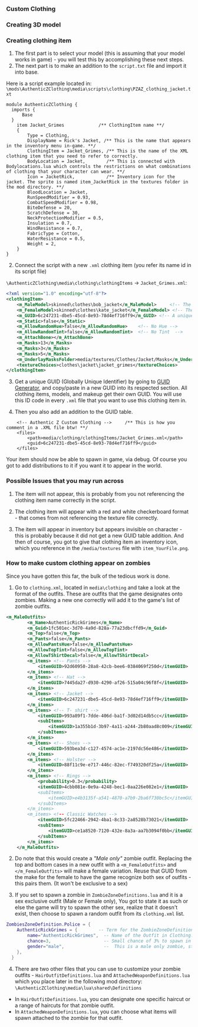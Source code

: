 ### Custom Clothing

### Creating 3D model
[//]: # "NEED HELP ON THIS ONE"

### Creating clothing item

1. The first part is to select your model (this is assuming that your model works in game) - you will test this by accomplishing these next steps.
2. The next part is to make an addition to the `script.txt` file and import it into base. 

Here is a script example located in:
`\mods\AuthenticZClothing\media\scripts\clothing\PZAZ_clothing_jacket.txt`

```
module AuthenticZClothing {
  imports {
      Base
  }
    item Jacket_Grimes             /** ClothingItem name **/
    {
        Type = Clothing,
        DisplayName = Rick's Jacket, /** This is the name that appears in the inventory menu in-game. **/
        ClothingItem = Jacket_Grimes, /** This is the name of the XML clothing item that you need to refer to correctly. 
        BodyLocation = Jacket,        /** This is connected with Bodylocations.lua which controls the restrictions on what combinations of clothing that your character can wear. **/
        Icon = JacketRick,            /** Inventory icon for the jacket. The sprite is named item_JacketRick in the textures folder in the mod directory. **/
        BloodLocation = Jacket,
        RunSpeedModifier = 0.93,
        CombatSpeedModifier = 0.98,
        BiteDefense = 20,
        ScratchDefense = 30,
        NeckProtectionModifier = 0.5,
        Insulation = 0.7,
        WindResistance = 0.7,
        FabricType = Cotton,
        WaterResistance = 0.5,
        Weight = 2,
    }
}    
```

2. Connect the script with a new `.xml` clothing item (you refer its name id in its script file)

`\AuthenticZClothing\media\clothing\clothingItems` -> `Jacket_Grimes.xml`: 

```xml
<?xml version="1.0" encoding="utf-8"?>
<clothingItem>
	<m_MaleModel>skinned\clothes\bob_jacket</m_MaleModel>     <!-- The 3d models with animations -->
	<m_FemaleModel>skinned\clothes\kate_jacket</m_FemaleModel> <!-- The 3d models with animations -->
	<m_GUID>6c247231-dbe5-45cd-8e93-78d4ef716ff9</m_GUID> <!-- A unique GUID for the clothingitem. See Step 3. -->
	<m_Static>false</m_Static>
	<m_AllowRandomHue>false</m_AllowRandomHue>    <!-- No Hue -->
	<m_AllowRandomTint>false</m_AllowRandomTint>  <!-- No Tint  -->
	<m_AttachBone></m_AttachBone>
	<m_Masks>13</m_Masks>
	<m_Masks>3</m_Masks>
	<m_Masks>5</m_Masks>
	<m_UnderlayMasksFolder>media/textures/Clothes/Jacket/Masks</m_UnderlayMasksFolder>   <!-- Masks that the clothingitem uses -->
	<textureChoices>clothes\jacket\jacket_grimes</textureChoices>                        <!-- The texture that the model uses -->
</clothingItem>
```
3. Get a unique GUID (Globally Unique Identifier) by going to [GUID Generator](https://www.guidgenerator.com/online-guid-generator.aspx), and copy/paste in a new GUID into its respected section. All clothing items, models, and makeup get their own GUID. You will use this ID code in every `.xml` file that you want to use this clothing item in.

4. Then you also add an addition to the GUID table.
```(Authentic Z + Custom Zombies\media -> fileGuidTable.xml)
	<!-- Authentic Z Custom Clothing -->     /** This is how you comment in a .XML file btw! **/
	<files>
		<path>media/clothing/clothingItems/Jacket_Grimes.xml</path>
		<guid>6c247231-dbe5-45cd-8e93-78d4ef716ff9</guid>
	</files>
```
Your item should now be able to spawn in game, via debug. 
Of course you got to add distributions to it if you want it to appear in the world.

### Possible Issues that you may run across

1. The item will not appear, this is probably from you not referencing the clothing item name correctly in the script. 

2. The clothing item will appear with a red and white checkerboard format - that comes from not referencing the texture file correctly.

3. The item will appear in inventory but appears invisible on character - this is probably because it did not get a new GUID table addition. And then of course, you got to give that clothing item an inventory icon, which you reference in the `/media/textures` file with `item_YourFile.png`.


[//]: # "Extra"
### How to make custom clothing appear on zombies

Since you have gotten this far, the bulk of the tedious work is done. 

1. Go to `clothing.xml`, located in `media\clothing` and take a look at the format of the outfits. These are outfits that the game designates onto zombies. Making a new one correctly will add it to the game's list of zombie outfits. 
```xml
<m_MaleOutfits>
		<m_Name>AuthenticRickGrimes</m_Name>                                <!-- The Name of the zombie outfit, it will appear like this in the debug list of Zombie manager -->
		<m_Guid>1fc501ec-3d70-4a9d-828a-77a23dbcffd9</m_Guid>               <!-- The outfit needs a new GUID. Get a new GUID. -->
		<m_Top>false</m_Top>
		<m_Pants>false</m_Pants>
		<m_AllowPantsHue>false</m_AllowPantsHue>                            <!-- No pants hue change to the textures -->
		<m_AllowTopTint>false</m_AllowTopTint>                              <!-- No top tint to the textures -->
		<m_AllowTShirtDecal>false</m_AllowTShirtDecal>                      <!-- No decal allowed on shirt -->
		<m_items> <!-- Pants -->                                          <!-- This is how you comment in a .XML file btw! -->
			<itemGUID>92d60950-28a8-42cb-bee6-0384069f250d</itemGUID>
		</m_items>
		<m_items> <!-- Hat -->
			<itemGUID>7445da27-d930-4290-af26-515a04c96f8f</itemGUID>
		</m_items>
		<m_items> <!-- Jacket -->                                      <!-- What we made above, we put here, only put the GUID refering to it -->
			<itemGUID>6c247231-dbe5-45cd-8e93-78d4ef716ff9</itemGUID>        
		</m_items>
		<m_items> <!-- T- shirt -->
			<itemGUID>993a89f1-7dde-406d-ba1f-3d02d14db5cc</itemGUID>       <!-- a 50/50 chance of it choosing between these two T-shirt clothing items -->
			<subItems>
				<itemGUID>1a355b1d-3b97-4a11-a244-2b80aad8c009</itemGUID>
			</subItems>
		</m_items>
		<m_items> <!-- Shoes -->
			<itemGUID>593bea3d-c127-4574-ac1e-2197dc56e486</itemGUID>
		</m_items>
		<m_items> <!-- Holster -->                                        <!-- Pistols do not spawn in here yet, you set that in "AttachedWeaponDefinitions.lua" -->
			<itemGUID>88f11c9e-e717-446c-82ec-f749320df25a</itemGUID>
		</m_items>
		<m_items> <!-- Rings -->
			<probability>0.3</probability>                                  <!-- When probability is thrown in, it gives it a chance of it not spawning at all. Here its a .3 of any -->
			<itemGUID>4cbb081e-0e9a-4248-bec1-0aa226e082e1</itemGUID>       <!-- Piece of jewelry to spawn. **/
			<subItems>
				<itemGUID>e4b3135f-a541-4870-a7b9-2ba6f730bc5c</itemGUID>
			</subItems>
		</m_items>
		<m_items> <!-- Classic Watches -->
			<itemGUID>5fc22466-2942-4ba1-8c33-2a8528b73021</itemGUID>
			<subItems>
				<itemGUID>ce1a8520-7120-432e-8a3a-aa7b3094f0bb</itemGUID>         <!-- BTW copy and paste this GUID into grepWin search and you find out what this is. -->
			</subItems>
		</m_items>
	</m_MaleOutfits>
```
2. Do note that this would create a *"Male only"* zombie outfit. Replacing the top and bottom cases in a new outfit with a `<m_FemaleOutfits>` and `</m_FemaleOutfits>` will make a female variation. Reuse that GUID from the make for the female to have the game recognize both sex of outfits - this pairs them. (It won't be exclusive to a sex)

3. If you set to spawn a zombie in `ZombieZoneDefinitions.lua` and it is a sex exclusive outfit (Male or Female only),
You got to state it as such or else the game will try to spawn the other sex, realize that it doesn't exist, then choose to spawn a random outfit from its `clothing.xml` list.
```lua
ZombiesZoneDefinition.Police = {
	AuthenticRickGrimes = {        -- Term for the ZombieZoneDefinitions.lua file 
		name="AuthenticRickGrimes",  -- Name of the Outfit in Clothing.xml **/
		chance=3,                    -- Small chance of 3% to spawn in the zone (police station) 
		gender="male",               --  This is a male only zombie, state it as such.   
	},
  }
```
4. There are two other files that you can use to customize your zombie outfits - `HairOutfitDefinitions.lua` and `AttachedWeaponDefinitions.lua` which you place later in the following mod directory: 
  `\AuthenticZClothing\media\lua\shared\Definitions`

- In `HairOutfitDefinitions.lua`, you can designate one specific haircut or a range of haircuts for that zombie outfit.
- In `AttachedWeaponDefinitions.lua`, you can choose what items will spawn attached to the zombie for that outfit.